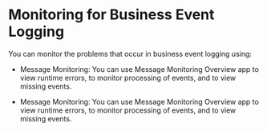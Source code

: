 <!-- loio9e7b1bf9d3cd478285e9b01982200887 -->

# Monitoring for Business Event Logging

You can monitor the problems that occur in business event logging using:

-   Message Monitoring: You can use Message Monitoring Overview app to view runtime errors, to monitor processing of events, and to view missing events.

-   Message Monitoring: You can use Message Monitoring Overview app to view runtime errors, to monitor processing of events, and to view missing events.

